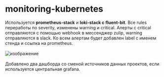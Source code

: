 # monitoring-kubernetes
Используется <b>prometheus-stack</b> и <b>loki-stack c fluent-bit</b>. Все rules переработы по severity, изменены warning и critical. Алерты с critical отправляются с помощью webhook в мессенджер zulip, warning отправляются в slack. Ко всем алертам будет добавлен label с именем стенда и ссылка на prometheus.<br>
<br>
![изображение](https://user-images.githubusercontent.com/99316541/195988776-41822b54-47b2-4072-a0b7-99c75d8d2114.png)<br>
<br>
Добавлено два дашборда со сменой источников данных проектов, если используется центральная grafana.
